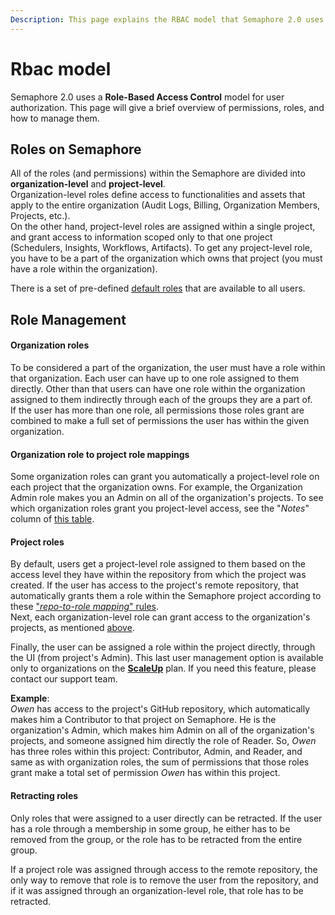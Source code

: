 ```yaml
---
Description: This page explains the RBAC model that Semaphore 2.0 uses for user authorization. Here, you will find information about existing permissions, roles, and role management.
---
```


# Rbac model

Semaphore 2.0 uses a **Role-Based Access Control** model for user authorization.
This page will give a brief overview of permissions, roles, and how to manage them.

## Roles on Semaphore

All of the roles (and permissions) within the Semaphore are divided into __organization-level__ and __project-level__.<br />
Organization-level roles define access to functionalities and assets that apply to the entire organization (Audit Logs, Billing, 
Organization Members, Projects, etc.).<br/>
On the other hand, project-level roles are assigned within a single project, and grant access
to information scoped only to that one project (Schedulers, Insights, Workflows, Artifacts).
To get any project-level role, you have to be a part of the organization
which owns that project (you must have a role within the organization).

There is a set of pre-defined [default roles](/security/default-roles) that are available to all users.

## Role Management

#### Organization roles

To be considered a part of the organization, the user must have a role within that organization.
Each user can have up to one role assigned to them directly. Other than that
users can have one role within the organization assigned to them indirectly through each of the groups
they are a part of.<br/>
If the user has more than one role, all permissions those roles grant are combined to
make a full set of permissions the user has within the given organization.

#### Organization role to project role mappings

Some organization roles can grant you automatically a project-level role on each project
that the organization owns. For example, the Organization Admin role makes you an Admin on all
of the organization's projects. To see which organization roles grant you project-level
access, see the "*Notes*" column of [this table](/security/default-roles/#organization-roles).

#### Project roles

By default, users get a project-level role assigned to them based on the access level they have
within the repository from which the project was created. If the user has access to the project's
remote repository, that automatically grants them a role within the Semaphore project according
to these ["*repo-to-role mapping*" rules](/security/repository-to-role-mappings/).<br/>
Next, each organization-level role can grant access to the organization's projects, as mentioned
[above](organization-role-to-project-role-mappings).

Finally, the user can be assigned a role within the project directly, through the UI (from project's Admin).
This last user management option is available only to organizations on the [__ScaleUp__](https://docs.semaphoreci.com/account-management/scaleup-plan/#scaleup-plan) plan. If you need
this feature, please contact our support team.

**Example**:<br/> *Owen* has access to the project's GitHub repository, which automatically makes him
a Contributor to that project on Semaphore. He is the organization's Admin, which makes him Admin on
all of the organization's projects, and someone assigned him directly the role of Reader.
So, *Owen* has three roles within this project: Contributor, Admin, and Reader, and
same as with organization roles, the sum of permissions that those roles grant make a total set
of permission *Owen* has within this project. 

#### Retracting roles

Only roles that were assigned to a user directly can be retracted. If the user has a role
through a membership in some group, he either has to be removed from the group, or
the role has to be retracted from the entire group.

If a project role was assigned through access to the remote repository, the only way to remove that
role is to remove the user from the repository, and if it was assigned through an organization-level
role, that role has to be retracted.

